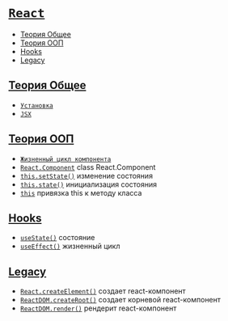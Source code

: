 # [`React`](../index.md)

- [Теория Общее](#теория-общее)
- [Теория ООП](#теория-ооп)
- [Hooks](#hooks)
- [Legacy](#legacy)

## [Теория Общее](#react)

- [`Установка`](<./Теория Общее/Установка.md>)
- [`JSX`](<./Теория Общее/JSX.md>)

## [Теория ООП](#react)

- [`Жизненный цикл компонента`](<./Теория ООП//Жизненный цикл компонента.md>)
- [`React.Component`](<./Теория ООП/React.Component.md>) class React.Component
- [`this.setState()`](<./Теория ООП/this.setState.md>) изменение состояния
- [`this.state()`](<./Теория ООП/this.state.md>) инициализация состояния
- [`this`](<./Теория ООП/this.md>) привязка this к методу класса

## [Hooks](#react)

- [`useState()`](./Hooks/useState.md) состояние
- [`useEffect()`](./Hooks/useEffect.md) жизненный цикл

## [Legacy](#react)

- [`React.createElement()`](./Legacy/React.createElement.md) создает react-компонент
- [`ReactDOM.createRoot()`](./Legacy/ReactDOM.createRoot.md) создает корневой react-компонент
- [`ReactDOM.render()`](./Legacy/ReactDom.render.md) рендерит react-компонент
